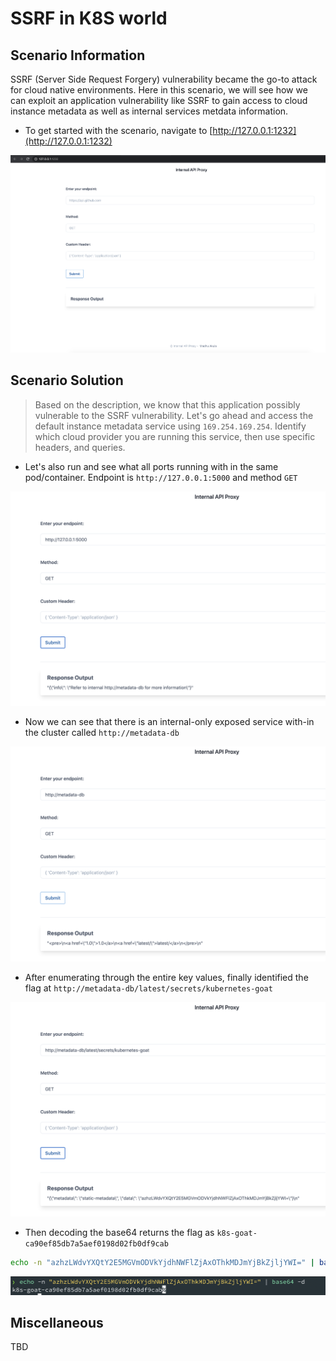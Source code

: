 # SSRF in K8S world

## Scenario Information

SSRF (Server Side Request Forgery) vulnerability became the go-to attack for cloud native environments. Here in this scenario, we will see how we can exploit an application vulnerability like SSRF to gain access to cloud instance metadata as well as internal services metdata information.

* To get started with the scenario, navigate to [http://127.0.0.1:1232](http://127.0.0.1:1232)

![Scenario 3 Welcome](images/sc-3-1.png)

## Scenario Solution

> Based on the description, we know that this application possibly vulnerable to the SSRF vulnerability. Let's go ahead and access the default instance metadata service using `169.254.169.254`. Identify which cloud provider you are running this service, then use specific headers, and queries.

* Let's also run and see what all ports running with in the same pod/container. Endpoint is `http://127.0.0.1:5000` and method `GET`

![Scenario 3 internal port](images/sc-3-2.png)

* Now we can see that there is an internal-only exposed service with-in the cluster called `http://metadata-db`

![Scenario 3 access metadata service](images/sc-3-3.png)

* After enumerating through the entire key values, finally identified the flag at `http://metadata-db/latest/secrets/kubernetes-goat`

![Scenario 3 access flag](images/sc-3-4.png)

* Then decoding the base64 returns the flag as `k8s-goat-ca90ef85db7a5aef0198d02fb0df9cab`

```bash
echo -n "azhzLWdvYXQtY2E5MGVmODVkYjdhNWFlZjAxOThkMDJmYjBkZjljYWI=" | base64 -d
```

![Scenario 3 decode base64](images/sc-3-5.png)

## Miscellaneous

TBD

